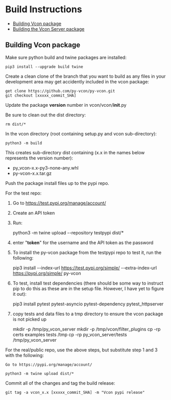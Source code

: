 # Build Instructions

  + [Building Vcon package](#building-vcon-package)
  + [Building the Vcon Server package](py_vcon_server/BUILD.md)

## Building Vcon package

Make sure python build and twine packages are installed:

    pip3 install --upgrade build twine

Create a clean clone of the branch that you want to build as any files in your development area may get accidently included in the vcon package:

    get clone https://github.com/py-vcon/py-vcon.git
    git checkout [xxxxx_commit_SHA]

Update the package __version__ number in vcon/vcon/__init__.py

Be sure to clean out the dist directory:

    rm dist/*

In the vcon directory (root containing setup.py and vcon sub-directory):

    python3 -m build

This creates sub-directory dist containing (x.x in the names below represents the version number):

  * py_vcon-x.x-py3-none-any.whl
  * py-vcon-x.x.tar.gz

Push the package install files up to the pypi repo.

For the test repo:

 1) Go to https://test.pypi.org/manage/account/
 2) Create an API token
 3) Run:

    python3 -m twine upload --repository testpypi dist/*

 4) enter "__token__" for the username and the API token as the password
 5) To install the py-vcon package from the testpypi repo to test it, run the following:

    pip3 install --index-url https://test.pypi.org/simple/ --extra-index-url https://pypi.org/simple/  py-vcon

 6) To test, install test dependencies (there should be some way to instruct pip to do this as these are in the setup file.  However, I have yet to figure it out):

    pip3 install pytest pytest-asyncio pytest-dependency pytest_httpserver

 7) copy tests and data files to a tmp directory to ensure the vcon package is not picked up

    mkdir -p /tmp/py_vcon_server
    mkdir -p /tmp/vcon/filter_plugins
    cp -rp certs examples tests /tmp
    cp -rp py_vcon_server/tests /tmp/py_vcon_server

For the real/public repo, use the above steps, but substitute step 1 and 3 with the following:

    Go to https://pypi.org/manage/account/

    python3 -m twine upload dist/*

Commit all of the changes and tag the build release:

    git tag -a vcon_x.x [xxxxx_commit_SHA] -m "Vcon pypi release"

